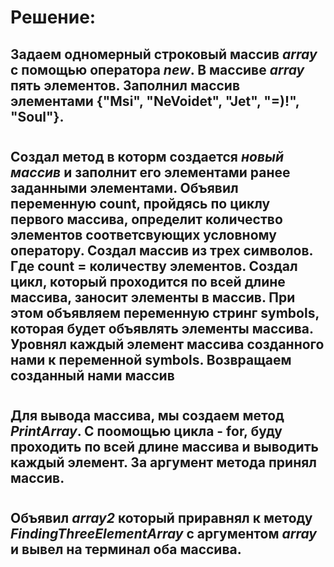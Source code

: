 

# Решение:

## Задаем одномерный строковый массив *array*  с помощью оператора *new*. В массиве *array* пять элементов. Заполнил массив элементами {"Msi", "NeVoidet", "Jet", "=)!", "Soul"}. 

#
## Создал метод в которм создается *новый массив* и заполнит его элементами ранее заданными элементами. Объявил переменную count, пройдясь по циклу первого массива, определит количество элементов соответсвующих условному оператору. Создал массив из трех символов. Где count = количеству элементов. Создал цикл, который проходится по всей длине массива, заносит элементы в массив. При этом объявляем переменную стринг symbols, которая будет объявлять элементы массива. Уровнял каждый элемент массива созданного нами к переменной symbols. Возвращаем созданный нами массив

#
## Для вывода массива, мы создаем метод *PrintArray*. С поомощью цикла - for, буду проходить по всей длине массива и выводить каждый элемент. За аргумент метода  принял массив. 

#
## Объявил *array2* который приравнял к методу *FindingThreeElementArray*  с аргументом *array*  и вывел на терминал оба массива.


